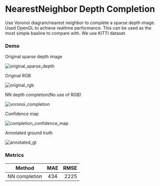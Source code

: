 # NearestNeighbor Depth Completion

Use Voronoi diagram/nearest neighbor to complete a sparse depth image. Used OpenGL to achieve realtime performance. This can be used as the most simple basline to compare with. We use KITTI dataset.

### Demo

Original sparse depth image

![original_sparse_depth](https://raw.githubusercontent.com/jiangwei221/voronoi_depth_completion/master/readme_materials/images/original_sparse_depth.png)

Original RGB

![original_rgb](https://raw.githubusercontent.com/jiangwei221/voronoi_depth_completion/master/readme_materials/images/original_rgb.png)

NN depth completion(No use of RGB)

![voronoi_completion](https://raw.githubusercontent.com/jiangwei221/voronoi_depth_completion/master/readme_materials/images/voronoi_completion.png)

Confidence map

![completion_confidence_map](https://raw.githubusercontent.com/jiangwei221/voronoi_depth_completion/master/readme_materials/images/completion_confidence_map.png)

Annotated ground truth

![annotated_gt](https://raw.githubusercontent.com/jiangwei221/voronoi_depth_completion/master/readme_materials/images/annotated_gt.png)

### Metrics

| Method        | MAE           | RMSE  |
| ------------- |:-------------:| -----:|
| NN completion      | 434 | 2225 |
